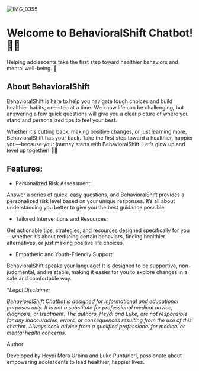  ![IMG_0355](https://github.com/user-attachments/assets/dbd0a9c3-cb4f-42bc-b5e8-819fe0eae603)

# Welcome to BehavioralShift Chatbot! 🚀🤖

Helping adolescents take the first step toward healthier behaviors and mental well-being. 🌟

## About BehavioralShift

BehavioralShift is here to help you navigate tough choices and build healthier habits, one step at a time. We know life can be challenging, but answering a few quick questions will give you a clear picture of where you stand and personalized tips to feel your best.

Whether it's cutting back, making positive changes, or just learning more, BehavioralShift has your back. Take the first step toward a healthier, happier you—because your journey starts with BehavioralShift. Let’s glow up and level up together! 💬✨

## Features:

- Personalized Risk Assessment:
  
Answer a series of quick, easy questions, and BehavioralShift provides a personalized risk level based on your unique responses. It’s all about understanding you better to give you the best guidance possible.

- Tailored Interventions and Resources:

Get actionable tips, strategies, and resources designed specifically for you—whether it’s about reducing certain behaviors, finding healthier alternatives, or just making positive life choices.

- Empathetic and Youth-Friendly Support:

BehavioralShift speaks your language! It is designed to be supportive, non-judgmental, and relatable, making it easier for you to explore changes in a safe and comfortable way.











**Legal Disclaimer*

*BehavioralShift Chatbot is designed for informational and educational purposes only. It is not a substitute for professional medical advice, diagnosis, or treatment. The authors, Heydi and Luke, are not responsible for any inaccuracies, errors, or consequences resulting from the use of this chatbot. Always seek advice from a qualified professional for medical or mental health concerns.*



Author

Developed by Heydi Mora Urbina and Luke Punturieri, passionate about empowering adolescents to lead healthier, happier lives.
